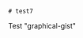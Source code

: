                                                                                                                                                                                                                                                                                                                                                                                                                                                                                                                                                            # test7
Test "graphical-gist"